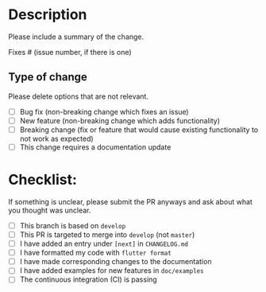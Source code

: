 # Description

Please include a summary of the change.

Fixes # (issue number, if there is one)

## Type of change

Please delete options that are not relevant.

- [ ] Bug fix (non-breaking change which fixes an issue)
- [ ] New feature (non-breaking change which adds functionality)
- [ ] Breaking change (fix or feature that would cause existing functionality to not work as expected)
- [ ] This change requires a documentation update

# Checklist:

If something is unclear, please submit the PR anyways and ask about what you thought was unclear.

- [ ] This branch is based on `develop`
- [ ] This PR is targeted to merge into `develop` (not `master`)
- [ ] I have added an entry under `[next]` in `CHANGELOG.md`
- [ ] I have formatted my code with `flutter format`
- [ ] I have made corresponding changes to the documentation
- [ ] I have added examples for new features in `doc/examples`
- [ ] The continuous integration (CI) is passing
